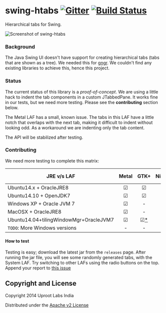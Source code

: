swing-htabs [![Gitter](https://badges.gitter.im/UprootLabs/swing-htabs.png)](https://gitter.im/UprootLabs/swing-htabs?utm_source=badge) [![Build Status](https://travis-ci.org/UprootLabs/swing-htabs.svg?branch=master)](https://travis-ci.org/UprootLabs/swing-htabs)
===========

Hierarchical tabs for Swing.

![Screenshot of swing-htabs](http://i.imgur.com/V36Bjf6.gif)

### Background
The Java Swing UI doesn't have support for creating hierarchical tabs (tabs that are shown as a tree).
We needed this for [gngr](https://gngr.info).
We couldn't find any existing libraries to achieve this, hence this project.

### Status
The current status of this library is a *proof-of-concept*. We are using a little hack to indent the tab components
in a custom JTabbedPane. It works fine in our tests, but we need more testing. Please see the **contributing** section below.

The Metal LAF has a small, known issue. The tabs in this LAF have a little notch that overlaps with the next tab, making
it difficult to indent without looking odd. As a workaround we are indenting only the tab content.

The API will be stabilized after testing.

### Contributing
We need more testing to complete this matrix:

JRE v/s LAF                      | Metal    | GTK+     | Nimbus   | Motif   | Windows | Windows Classic | MacOSX
-----------------                | :-----:  | :-----:  | :-----:  | :-----: | :-----: | :-------------: | :-----: 
Ubuntu14.x + OracleJRE8          | ☑        | ☑        | ☑        | ☑       | -       | -               | -       
Ubuntu14.10 + OpenJDK7           | ☑        | ☑        | ☑        | ☑       | -       | -               | -       
Windows XP + Oracle JVM 7        | ☑        | -        | ☑        | ☑       | ☑       | ☑               | -       
MacOSX + OracleJRE8              | ☑        | -        | ☑        | ☑       | -       | -               | ☑       
Ubuntu14.04+tilingWindowMgr+OracleJVM7| ☑        | ☑[*](#22)  | ☑        | ☑       | -       | -               | -       
`TODO`: More Windows versions    | -        | -        | -        | -       | -       | -               | -

#### How to test
Testing is easy; download the latest jar from the `releases` page. After running the jar file, you will
see some randomly generated tabs, with the System LAF. Try switching to other LAFs using the radio buttons
on the top. Append your report to [this issue](https://github.com/UprootLabs/swing-htabs/issues/1)

## Copyright and License

Copyright 2014 Uproot Labs India

Distributed under the [Apache v2 License](https://www.apache.org/licenses/LICENSE-2.0.html)
